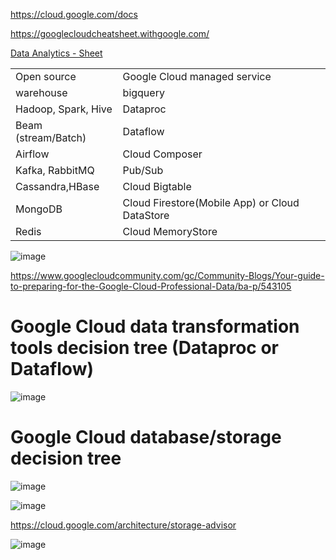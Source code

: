 https://cloud.google.com/docs

https://googlecloudcheatsheet.withgoogle.com/

[ Data Analytics - Sheet ](https://cloud.google.com/blog/products/data-analytics/decision-tree-for-data-analytics-workloads-on-google-cloud)

|||
|--- |--- |
|Open source|Google Cloud managed service|
|warehouse|bigquery|
|Hadoop, Spark, Hive|Dataproc|
|Beam (stream/Batch)|Dataflow|
|Airflow|Cloud Composer|
|Kafka, RabbitMQ|Pub/Sub|
|Cassandra,HBase|Cloud Bigtable|
|MongoDB|Cloud Firestore(Mobile App) or Cloud DataStore|
|Redis| Cloud MemoryStore|


![image](https://github.com/vijayanandrp/vijayanandrp/assets/3804538/aad234a0-9add-47bb-b41d-3560a73ce2ca)


https://www.googlecloudcommunity.com/gc/Community-Blogs/Your-guide-to-preparing-for-the-Google-Cloud-Professional-Data/ba-p/543105


# Google Cloud data transformation tools decision tree (Dataproc or Dataflow)

![image](https://github.com/vijayanandrp/vijayanandrp/assets/3804538/17c2bb28-44ff-4ff6-99ba-785212e3b237)


# Google Cloud database/storage decision tree

![image](https://github.com/vijayanandrp/vijayanandrp/assets/3804538/444d2d6a-7774-4fce-8f2a-ac8a683b43be)




![image](https://github.com/vijayanandrp/vijayanandrp/assets/3804538/fb735113-9c0f-444e-ac80-1f98e487fdb4)


https://cloud.google.com/architecture/storage-advisor


![image](https://github.com/vijayanandrp/vijayanandrp/assets/3804538/09c97445-b66b-46d9-924c-903e6d8efa30)


